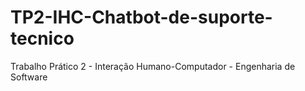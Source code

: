 # TP2-IHC-Chatbot-de-suporte-tecnico
Trabalho Prático 2 - Interação Humano-Computador - Engenharia de Software
